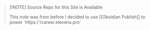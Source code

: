 > [!NOTE] Source Repo for this Site is Available
> 
> This note was from before I decided to use [[Obsidian Publish]] to power `https:/'/career.stevens.pro'
